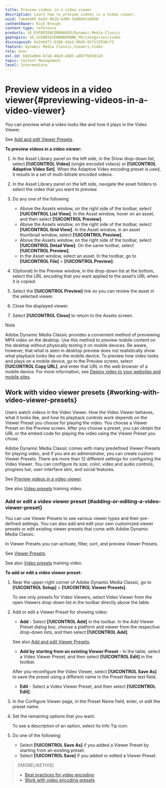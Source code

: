 ```yaml
---
title: Preview videos in a video viewer
description: Learn how to preview videos in a Video viewer.
uuid: 7ab4e805-6e5d-461b-bd99-5e09b9ced950
contentOwner: Rick Brough
content-type: reference
products: SG_EXPERIENCEMANAGER/Dynamic-Media-Classic
geptopics: SG_SCENESEVENONDEMAND_PK/categories/video
discoiquuid: 6a2e6df1-9186-42e2-9b85-01f132936c72
feature: Dynamic Media Classic,Viewers,Video
role: User
exl-id: b8d1a0b4-67ab-482d-a685-a087fb850143
topic: Content Management
level: Intermediate
---
```

# Preview videos in a video viewer{#previewing-videos-in-a-video-viewer}

You can preview what a video looks like and how it plays in the Video Viewer.

See [Add and edit Viewer Presets](application-setup.md#adding_and_editing_viewer_presets).

**To preview videos in a video viewer:**

1. In the Asset Library panel on the left side, in the Show drop-down list, select **[!UICONTROL Video]** (single encoded videos) or **[!UICONTROL Adaptive Video Set]**. When the Adaptive Video encoding preset is used, it results in a set of multi-bitrate encoded videos.
1. In the Asset Library panel on the left side, navigate the asset folders to select the video that you want to preview.
1. Do any one of the following

    * Above the Assets window, on the right side of the toolbar, select **[!UICONTROL List View]**. In the Asset window, hover on an asset, and then select **[!UICONTROL Preview]**.
    * Above the Assets window, on the right side of the toolbar, select **[!UICONTROL Grid View]**. In the Asset window, in an asset thumbnail window, select **[!UICONTROL Preview]**.
    * Above the Assets window, on the right side of the toolbar, select **[!UICONTROL Detail View]**. On the same toolbar, select **[!UICONTROL Preview]**.
    * In the Asset window, select an asset. In the toolbar, go to **[!UICONTROL File]** > **[!UICONTROL Preview]**.

1. (Optional) In the Preview window, in the drop-down list at the bottom, select the URL encoding that you want applied to the asset’s URL when it is copied.
1. Select the **[!UICONTROL Preview]** link so you can review the asset in the selected viewer.
1. Close the displayed viewer.
1. Select **[!UICONTROL Close]** to return to the Assets screen.

>[!NOTE]
>
>Adobe Dynamic Media Classic provides a convenient method of previewing MP4 video on the desktop. Use this method to preview mobile content on the desktop without physically testing it on mobile devices. Be aware, however, that what is seen in desktop preview does not realistically show what playback looks like on the mobile device. To preview how video looks and plays on a mobile device, go to the Preview screen, select **[!UICONTROL Copy URL]**, and enter that URL in the web browser of a mobile device. For more information, see [Deploy video to your websites and mobile sites](deploying-video-websites-mobile-sites.md#deploying_video_to_your_websites_and_mobile_sites).

## Work with video viewer presets {#working-with-video-viewer-presets}

Users watch videos in the Video Viewer. How the Video Viewer behaves, what it looks like, and how its playback controls work depends on the Viewer Preset you choose for playing the video. You choose a Viewer Preset on the Preview screen. After you choose a preset, you can obtain the URL or the embed code for playing the video using the Viewer Preset you chose.

Adobe Dynamic Media Classic comes with many predefined Viewer Presets for playing video, and if you are an administrator, you can create custom Viewer Presets. There are more than 12 different settings for configuring the Video Viewer. You can configure its size, color, video and audio controls, progress bar, user-interface skin, and social features.

See [Preview videos in a video viewer](previewing-videos-video-viewer.md#previewing_videos_in_a_video_viewer).

See also [Video presets](https://s7d5.scene7.com/s7viewers/html5/VideoViewer.html?videoserverurl=https://s7d5.scene7.com/is/content/&emailurl=https://s7d5.scene7.com/s7/emailFriend&serverUrl=https://s7d5.scene7.com/is/image/&config=Scene7SharedAssets/Universal_HTML5_Video&contenturl=https://s7d5.scene7.com/skins/&asset=S7tutorials/549_video-presets_converted%20renamed_Done-AVS) training video.

### Add or edit a video viewer preset {#adding-or-editing-a-video-viewer-preset}

You can use Viewer Presets to see various viewer types and their pre-defined settings. You can also add and edit your own customized viewer presets or edit existing viewer presets that come with Adobe Dynamic Media Classic.

In Viewer Presets you can activate, filter, sort, and preview Viewer Presets.

See [Viewer Presets](application-setup.md#viewer_presets).

See also [Video presets](https://s7d5.scene7.com/s7viewers/html5/VideoViewer.html?videoserverurl=https://s7d5.scene7.com/is/content/&emailurl=https://s7d5.scene7.com/s7/emailFriend&serverUrl=https://s7d5.scene7.com/is/image/&config=Scene7SharedAssets/Universal_HTML5_Video&contenturl=https://s7d5.scene7.com/skins/&asset=S7tutorials/549_video-presets_converted%20renamed_Done-AVS) training video.

**To add or edit a video viewer preset:**

1. Near the upper-right corner of Adobe Dynamic Media Classic, go to **[!UICONTROL Setup]** > **[!UICONTROL Viewer Presets]**.

   To see only presets for Video Viewers, select Video Viewer from the open Viewers drop-down list in the toolbar directly above the table.

1. Add or edit a Viewer Preset for showing video:

   * **Add** - Select **[!UICONTROL Add]** in the toolbar. In the Add Viewer Preset dialog box, choose a platform and viewer from the respective drop-down lists, and then select **[!UICONTROL Add]**.

   See also [Add and edit Viewer Presets](application-setup.md#adding_and_editing_viewer_presets).

   * **Add by starting from an existing Viewer Preset** - In the table, select a Video Viewer Preset, and then select **[!UICONTROL Edit]** in the toolbar.

   After you reconfigure the Video Viewer, select **[!UICONTROL Save As]** to save the preset using a different name in the Preset Name text field.

   * **Edit** - Select a Video Viewer Preset, and then select **[!UICONTROL Edit]**.

1. In the Configure Viewer page, in the Preset Name field, enter, or edit the preset name.
1. Set the remaining options that you want.

   To see a description of an option, select its Info Tip icon.

1. Do one of the following:

    * Select **[!UICONTROL Save As]** if you added a Viewer Preset by starting from an existing preset.
    * Select **[!UICONTROL Save]** if you added or edited a Viewer Preset.

>[!MORELIKETHIS]
>
>* [Best practices for video encoding](uploading-encoding-videos.md#best_practices_for_video_encoding)
>* [Work with video encoding presets](uploading-encoding-videos.md#working_with_video_encoding_presets)

